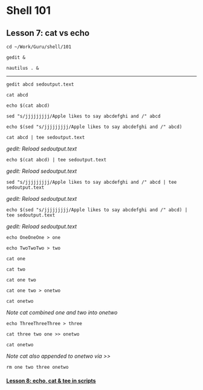 # Shell 101
## Lesson 7: cat vs echo

`cd ~/Work/Guru/shell/101`

`gedit &`

`nautilus . &`
___

`gedit abcd sedoutput.text`

`cat abcd`

`echo $(cat abcd)`

`sed "s/jjjjjjjjj/Apple likes to say abcdefghi and /" abcd`

`echo $(sed "s/jjjjjjjjj/Apple likes to say abcdefghi and /" abcd)`

`cat abcd | tee sedoutput.text`

*gedit: Reload sedoutput.text*

`echo $(cat abcd) | tee sedoutput.text`

*gedit: Reload sedoutput.text*

`sed "s/jjjjjjjjj/Apple likes to say abcdefghi and /" abcd | tee sedoutput.text`

*gedit: Reload sedoutput.text*

`echo $(sed "s/jjjjjjjjj/Apple likes to say abcdefghi and /" abcd) | tee sedoutput.text`

*gedit: Reload sedoutput.text*

`echo OneOneOne > one`

`echo TwoTwoTwo > two`

`cat one`

`cat two`

`cat one two`

`cat one two > onetwo`

`cat onetwo`

*Note cat combined one and two into onetwo*

`echo ThreeThreeThree > three`

`cat three two one >> onetwo`

`cat onetwo`

*Note cat also appended to onetwo via >>*

`rm one two three onetwo`

#### [Lesson 8: echo, cat & tee in scripts](https://github.com/inkVerb/guru/blob/master/101-shell/Lesson-08.md)
